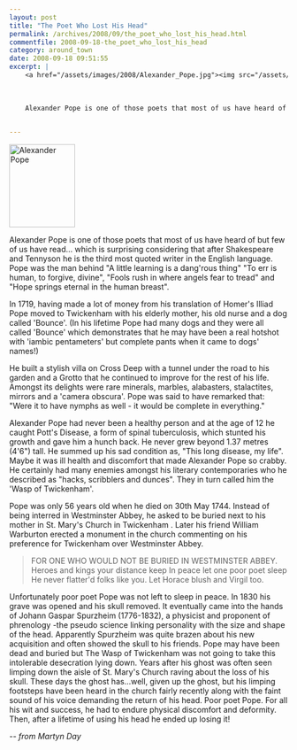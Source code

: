 ```yaml
---
layout: post
title: "The Poet Who Lost His Head"
permalink: /archives/2008/09/the_poet_who_lost_his_head.html
commentfile: 2008-09-18-the_poet_who_lost_his_head
category: around_town
date: 2008-09-18 09:51:55
excerpt: |
    <a href="/assets/images/2008/Alexander_Pope.jpg"><img src="/assets/images/2008/Alexander_Pope-thumb.jpg" width="119" height="150" alt="Alexander Pope" class="photo right" /></a>
    
    
    
    Alexander Pope is one of those poets that most of us have heard of but few of us have read... which is surprising considering that after Shakespeare and Tennyson he is the third most quoted writer in the English language. Pope was the man behind "A little learning is a dang'rous thing"  "To err is human, to forgive, divine",  "Fools rush in where angels fear to tread" and "Hope springs eternal in the human breast".
    

---
```


<a href="/assets/images/2008/Alexander_Pope.jpg"><img src="/assets/images/2008/Alexander_Pope-thumb.jpg" width="119" height="150" alt="Alexander Pope" class="photo right" /></a>

Alexander Pope is one of those poets that most of us have heard of but few of us have read... which is surprising considering that after Shakespeare and Tennyson he is the third most quoted writer in the English language. Pope was the man behind "A little learning is a dang'rous thing" "To err is human, to forgive, divine", "Fools rush in where angels fear to tread" and "Hope springs eternal in the human breast".

In 1719, having made a lot of money from his translation of Homer's Illiad Pope moved to Twickenham with his elderly mother, his old nurse and a dog called 'Bounce'. (In his lifetime Pope had many dogs and they were all called 'Bounce' which demonstrates that he may have been a real hotshot with 'iambic pentameters' but complete pants when it came to dogs' names!)

He built a stylish villa on Cross Deep with a tunnel under the road to his garden and a Grotto that he continued to improve for the rest of his life. Amongst its delights were rare minerals, marbles, alabasters, stalactites, mirrors and a 'camera obscura'. Pope was said to have remarked that: "Were it to have nymphs as well - it would be complete in everything."

Alexander Pope had never been a healthy person and at the age of 12 he caught Pott's Disease, a form of spinal tuberculosis, which stunted his growth and gave him a hunch back. He never grew beyond 1.37 metres (4'6") tall. He summed up his sad condition as, "This long disease, my life". Maybe it was ill health and discomfort that made Alexander Pope so crabby. He certainly had many enemies amongst his literary contemporaries who he described as "hacks, scribblers and dunces". They in turn called him the 'Wasp of Twickenham'.

Pope was only 56 years old when he died on 30th May 1744. Instead of being interred in Westminster Abbey, he asked to be buried next to his mother in St. Mary's Church in Twickenham . Later his friend William Warburton erected a monument in the church commenting on his preference for Twickenham over Westminster Abbey.

> FOR ONE WHO WOULD NOT BE BURIED IN WESTMINSTER ABBEY.
> Heroes and kings your distance keep
> In peace let one poor poet sleep
> He never flatter'd folks like you.
> Let Horace blush and Virgil too.

Unfortunately poor poet Pope was not left to sleep in peace. In 1830 his grave was opened and his skull removed. It eventually came into the hands of Johann Gaspar Spurzheim (1776-1832), a physicist and proponent of phrenology -the pseudo science linking personality with the size and shape of the head. Apparently Spurzheim was quite brazen about his new acquisition and often showed the skull to his friends. Pope may have been dead and buried but The Wasp of Twickenham was not going to take this intolerable desecration lying down. Years after his ghost was often seen limping down the aisle of St. Mary's Church raving about the loss of his skull. These days the ghost has...well, given up the ghost, but his limping footsteps have been heard in the church fairly recently along with the faint sound of his voice demanding the return of his head. Poor poet Pope. For all his wit and success, he had to endure physical discomfort and deformity. Then, after a lifetime of using his head he ended up losing it!

<cite>-- from Martyn Day</cite>
